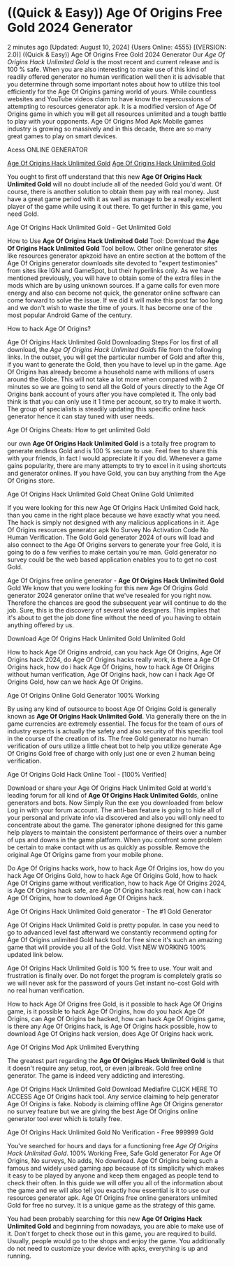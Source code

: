 # ((Quick & Easy)) Age Of Origins Free Gold 2024 Generator

2 minutes ago [Updated: August 10, 2024] {Users Online: 4555} [(VERSION: 2.0)] ((Quick & Easy)) Age Of Origins Free Gold 2024 Generator  Our *Age Of Origins Hack Unlimited Gold* is the most recent and current release and is 100 % safe. When you are also interesting to make use of this kind of readily offered generator no human verification well then it is advisable that you determine through some important notes about how to utilize this tool efficiently for the Age Of Origins gaming world of yours. While countless websites and YouTube videos claim to have know the repercussions of attempting to resources generator apk. It is a modified version of Age Of Origins game in which you will get all resources unlimited and a tough battle to play with your opponents. Age Of Origins Mod Apk Mobile games industry is growing so massively and in this decade, there are so many great games to play on smart devices.

Acess ONLINE GENERATOR

[Age Of Origins Hack Unlimited Gold](http://rmdld.site/nk5azmg)
[Age Of Origins Hack Unlimited Gold](http://rmdld.site/nk5azmg)

You ought to first off understand that this new **Age Of Origins Hack Unlimited Gold** will no doubt include all of the needed Gold you'd want. Of course, there is another solution to obtain them pay with real money. Just have a great game period with it as well as manage to be a really excellent player of the game while using it out there. To get further in this game, you need Gold. 

Age Of Origins Hack Unlimited Gold - Get Unlimited Gold

How to Use **Age Of Origins Hack Unlimited Gold** Tool: Download the **Age Of Origins Hack Unlimited Gold** Tool bellow. Other online generator sites like resources generator apkzoid have an entire section at the bottom of the Age Of Origins generator downloads site devoted to "expert testimonies" from sites like IGN and GameSpot, but their hyperlinks only. As we have mentioned previously, you will have to obtain some of the extra files in the mods which are by using unknown sources. If a game calls for even more energy and also can become not quick, the generator online software can come forward to solve the issue. If we did it will make this post far too long and we don't wish to waste the time of yours. It has become one of the most popular Android Game of the century.

How to hack Age Of Origins?

Age Of Origins Hack Unlimited Gold Downloading Steps For Ios first of all download, the *Age Of Origins Hack Unlimited Gold*s file from the following links. In the outset, you will get the particular number of Gold and after this, if you want to generate the Gold, then you have to level up in the game. Age Of Origins has already become a household name with millions of users around the Globe. This will not take a lot more when compared with 2 minutes so we are going to send all the Gold of yours directly to the Age Of Origins bank account of yours after you have completed it. The only bad think is that you can only use it 1 time per account, so try to make it worth. The group of specialists is steadily updating this specific online hack generator hence it can stay tuned with user needs.

Age Of Origins Cheats: How to get unlimited Gold

our own **Age Of Origins Hack Unlimited Gold** is a totally free program to generate endless Gold and is 100 % secure to use. Feel free to share this with your friends, in fact I would appreciate it if you did. Whenever a game gains popularity, there are many attempts to try to excel in it using shortcuts and generator onlines. If you have Gold, you can buy anything from the Age Of Origins store. 

Age Of Origins Hack Unlimited Gold Cheat Online Gold Unlimited

If you were looking for this new Age Of Origins Hack Unlimited Gold hack, than you came in the right place because we have exactly what you need. The hack is simply not designed with any malicious applications in it. Age Of Origins resources generator apk No Survey No Activation Code No Human Verification. The Gold Gold generator 2024 of ours will load and also connect to the Age Of Origins servers to generate your free Gold, it is going to do a few verifies to make certain you're man. Gold generator no survey could be the web based application enables you to to get no cost Gold.

Age Of Origins free online generator - **Age Of Origins Hack Unlimited Gold** Gold We know that you were looking for this new Age Of Origins Gold generator 2024 generator online that we've resealed for you right now. Therefore the chances are good the subsequent year will continue to do the job. Sure, this is the discovery of several wise designers. This implies that it's about to get the job done fine without the need of you having to obtain anything offered by us.

Download Age Of Origins Hack Unlimited Gold Unlimited Gold

How to hack Age Of Origins android, can you hack Age Of Origins, Age Of Origins hack 2024, do Age Of Origins hacks really work, is there a Age Of Origins hack, how do i hack Age Of Origins, how to hack Age Of Origins without human verification, Age Of Origins hack, how can i hack Age Of Origins Gold, how can we hack Age Of Origins.

Age Of Origins Online Gold Generator 100% Working

By using any kind of outsource to boost Age Of Origins Gold is generally known as **Age Of Origins Hack Unlimited Gold**. Via generally there on the in game currencies are extremely essential. The focus for the team of ours of industry experts is actually the safety and also security of this specific tool in the course of the creation of its. The free Gold generator no human verification of ours utilize a little cheat bot to help you utilize generate Age Of Origins Gold free of charge with only just one or even 2 human being verification.

Age Of Origins Gold Hack Online Tool - [100% Verified]

Download or share your Age Of Origins Hack Unlimited Gold at world's leading forum for all kind of **Age Of Origins Hack Unlimited Gold**s, online generators and bots. Now Simply Run the exe you downloaded from below Log in with your forum account. The anti-ban feature is going to hide all of your personal and private info via discovered and also you will only need to concentrate about the game. The generator iphone designed for this game help players to maintain the consistent performance of theirs over a number of ups and downs in the game platform. When you confront some problem be certain to make contact with us as quickly as possible. Remove the original Age Of Origins game from your mobile phone. 

Do Age Of Origins hacks work, how to hack Age Of Origins ios, how do you hack Age Of Origins Gold, how to hack Age Of Origins Gold, how to hack Age Of Origins game without verification, how to hack Age Of Origins 2024, is Age Of Origins hack safe, are Age Of Origins hacks real, how can i hack Age Of Origins, how to download Age Of Origins hack.

Age Of Origins Hack Unlimited Gold generator - The #1 Gold Generator

Age Of Origins Hack Unlimited Gold is pretty popular. In case you need to go to advanced level fast afterward we constantly recommend opting for Age Of Origins unlimited Gold hack tool for free since it's such an amazing game that will provide you all of the Gold. Visit NEW WORKING 100% updated link below.

Age Of Origins Hack Unlimited Gold is 100 % free to use. Your wait and frustration is finally over. Do not forget the program is completely gratis so we will never ask for the password of yours Get instant no-cost Gold with no real human verification.

How to hack Age Of Origins free Gold, is it possible to hack Age Of Origins game, is it possible to hack Age Of Origins, how do you hack Age Of Origins, can Age Of Origins be hacked, how can hack Age Of Origins game, is there any Age Of Origins hack, is Age Of Origins hack possible, how to download Age Of Origins hack version, does Age Of Origins hack work.

Age Of Origins Mod Apk Unlimited Everything

The greatest part regarding the **Age Of Origins Hack Unlimited Gold** is that it doesn't require any setup, root, or even jailbreak. Gold free online generator. The game is indeed very addicting and interesting.

Age Of Origins Hack Unlimited Gold Download Mediafire CLICK HERE TO ACCESS Age Of Origins hack tool. Any service claiming to help generator Age Of Origins is fake. Nobody is claiming offline Age Of Origins generator no survey feature but we are giving the best Age Of Origins online generator tool ever which is totally free.

Age Of Origins Hack Unlimited Gold No Verification - Free 999999 Gold

You've searched for hours and days for a functioning free *Age Of Origins Hack Unlimited Gold*. 100% Working Free, Safe Gold generator For Age Of Origins, No surveys, No adds, No download. Age Of Origins being such a famous and widely used gaming app because of its simplicity which makes it easy to be played by anyone and keep them engaged as people tend to check their often. In this guide we will offer you all of the information about the game and we will also tell you exactly how essential is it to use our resources generator apk. Age Of Origins free online generators unlimited Gold for free no survey. It is a unique game as the strategy of this game.

You had been probably searching for this new **Age Of Origins Hack Unlimited Gold** and beginning from nowadays, you are able to make use of it. Don't forget to check those out in this game, you are required to build. Usually, people would go to the shops and enjoy the game. You additionally do not need to customize your device with apks, everything is up and running.